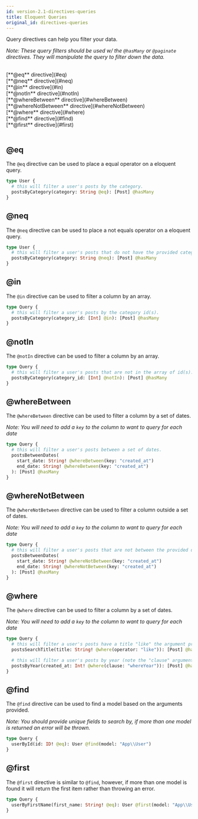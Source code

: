 ```yaml
---
id: version-2.1-directives-queries
title: Eloquent Queries
original_id: directives-queries
---
```


Query directives can help you filter your data.

_Note: These query filters should be used w/ the `@hasMany` or `@paginate` directives. They will manipulate the query to filter down the data._

<br />
[**@eq** directive](#eq)<br />
[**@neq** directive](#neq)<br />
[**@in** directive](#in)<br />
[**@notIn** directive](#notIn)<br />
[**@whereBetween** directive](#whereBetween)<br />
[**@whereNotBetween** directive](#whereNotBetween)<br />
[**@where** directive](#where)<br />
[**@find** directive](#find)<br />
[**@first** directive](#first)<br />
<br />

## @eq

The `@eq` directive can be used to place a equal operator on a eloquent query.

```graphql
type User {
  # this will filter a user's posts by the category.
  postsByCategory(category: String @eq): [Post] @hasMany
}
```

## @neq

The `@neq` directive can be used to place a not equals operator on a eloquent query.

```graphql
type User {
  # this will filter a user's posts that do not have the provided category.
  postsByCategory(category: String @neq): [Post] @hasMany
}
```

## @in

The `@in` directive can be used to filter a column by an array.

```graphql
type Query {
  # this will filter a user's posts by the category id(s).
  postsByCategory(category_id: [Int] @in): [Post] @hasMany
}
```

## @notIn

The `@notIn` directive can be used to filter a column by an array.

```graphql
type Query {
  # this will filter a user's posts that are not in the array of id(s).
  postsByCategory(category_id: [Int] @notIn): [Post] @hasMany
}
```

## @whereBetween

The `@whereBetween` directive can be used to filter a column by a set of dates.

_Note: You will need to add a `key` to the column to want to query for each date_

```graphql
type Query {
  # this will filter a user's posts between a set of dates.
  postsBetweenDates(
    start_date: String! @whereBetween(key: "created_at")
    end_date: String! @whereBetween(key: "created_at")
  ): [Post] @hasMany
}
```

## @whereNotBetween

The `@whereNotBetween` directive can be used to filter a column outside a set of dates.

_Note: You will need to add a `key` to the column to want to query for each date_

```graphql
type Query {
  # this will filter a user's posts that are not between the provided dates.
  postsBetweenDates(
    start_date: String! @whereNotBetween(key: "created_at")
    end_date: String! @whereNotBetween(key: "created_at")
  ): [Post] @hasMany
}
```

## @where

The `@where` directive can be used to filter a column by a set of dates.

_Note: You will need to add a `key` to the column to want to query for each date_

```graphql
type Query {
  # this will filter a user's posts have a title "like" the argument provided.
  postsSearchTitle(title: String! @where(operator: "like")): [Post] @hasMany

  # this will filter a user's posts by year (note the "clause" argument)
  postsByYear(created_at: Int! @where(clause: "whereYear")): [Post] @hasMany
}
```

## @find

The `@find` directive can be used to find a model based on the arguments provided.

_Note: You should provide unique fields to search by, if more than one model is returned an error will be thrown._

```graphql
type Query {
  userById(id: ID! @eq): User @find(model: "App\\User")
}
```

## @first

The `@first` directive is similar to `@find`, however, if more than one model is found it will return the first item rather than throwing an error.

```graphql
type Query {
  userByFirstName(first_name: String! @eq): User @first(model: "App\\User")
}
```
